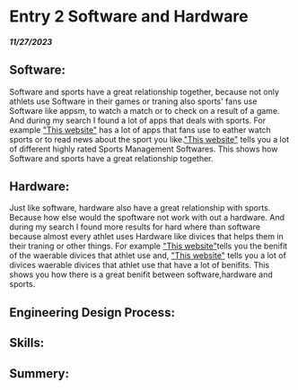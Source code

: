 # Entry 2 Software and Hardware
##### 11/27/2023

## Software: 
Software and sports have a great relationship together, because not only athlets use Software in their games or traning also sports' fans use Software like appsm, to watch a match or to check on a result of a game. And during my search I found a lot of apps that deals with sports. For example ["This website"](https://infostride.com/sports-apps/#:~:text=theScore%20is%20considered%20the%20%231,Bills%2C%20Cleveland%20Browns%20and%20more) has a lot of apps that fans use to eather watch sports or to read news about the sport you like.["This website"](https://slashdot.org/software/sports-management/)  tells you a lot of different highly rated Sports Management Softwares. This shows how Software and sports have a great relationship together.

## Hardware:
Just like software, hardware also have a great relationship with sports. Because how else would the spoftware not work with out a hardware. And during my search I found more results for hard where than software because almost every athlet uses Hardware like divices that helps them in their traning or other things. For example ["This website"](https://www.cogniteq.com/blog/how-wearable-technology-changing-sports-industry#:~:text=Examples%20of%20wearable%20technology%20in%20sports,-Arguably%2C%20no%20other&text=Heart%20rate%20monitors%20track%20breathing,%2C%20quarterbacks%2C%20and%20other%20positions)tells you the benifit of the waerable divices that athlet use and, ["This website"](https://apacbusinessheadlines.com/10-Most-Innovative-Wearables-for-Fitness-and-Sport/) tells you a lot of divices waerable divices that athlet use that have a lot of benifits. This shows you how there is a great benifit between software,hardware and sports.   

## Engineering Design Process:

## Skills:

## Summery:

